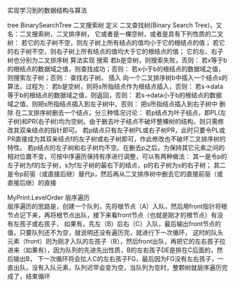 实现学习到的数据结构与算法

tree
BinarySearchTree 二叉搜索树
定义
二叉查找树(Binary Search Tree)，又名：二叉搜索树，二叉排序树，
    它或者是一棵空树，或者是具有下列性质的二叉树： 
    若它的左子树不空，则左子树上所有结点的值均小于它的根结点的值； 
    若它的右子树不空，则右子树上所有结点的值均大于它的根结点的值；
    它的左、右子树也分别为二叉排序树
算法实现
    搜索
        若b是空树，则搜索失败，否则：
        若x等于b的根结点的数据域之值，则查找成功；否则：
        若x小于b的根结点的数据域之值，则搜索左子树；否则：
        查找右子树。
    插入
        向一个二叉排序树b中插入一个结点s的算法，过程为：
        若b是空树，则将s所指结点作为根结点插入，否则：
        若s->data等于b的根结点的数据域之值，则返回，否则：
        若s->data小于b的根结点的数据域之值，则把s所指结点插入到左子树中，否则：
        把s所指结点插入到右子树中
    删除
        在二叉排序树删去一个结点，分三种情况讨论：
        若p结点为叶子结点，即PL(左子树)和PR(右子树)均为空树。由于删去叶子结点不破坏整棵树的结构，则只需修改其双亲结点的指针即可。
        若p结点只有左子树PL或右子树PR，此时只要令PL或PR直接成为其双亲结点f的左子树或右子树即可，作此修改也不破坏二叉排序树的特性。
        若p结点的左子树和右子树均不空。在删去p之后，为保持其它元素之间的相对位置不变，可按中序遍历保持有序进行调整，可以有两种做法：
            其一是令p的左子树为f的左子树，s为f左子树的最右下的结点，p的右子树为s的右子树；
            其二是令p前驱（或直接后继）替代p，然后再从二叉排序树中删去它的直接前驱（或直接后继）的直接

MyPrint.LevelOrder  层序遍历         
层序遍历的思路是，创建一个队列，先将根节点（A）入队，然后用front指针将根节点记下来，再将根节点出队，接下来看front节点（也就是刚才的根节点）有没有左孩子或右孩子，
如果有，先左（B）后右（C）入队，最后输出front节点的值，只要队列还不为空，就说明还没有遍历完，就进行下一次循环，
这时的队头元素（front）则为刚才入队的左孩子（B），然后front出队，再把它的左右孩子拉进来（如果有），因为队列的先进先出性质，B的左右孩子DE是排在C后面的，然后输出B，
下一次循环将会拉人C的左右孩子FG，最后因为FG没有左右孩子，一直出队，没有入队元素，队列迟早会变为空，当队列为空时，整颗树就层序遍历完成了，结束循环
